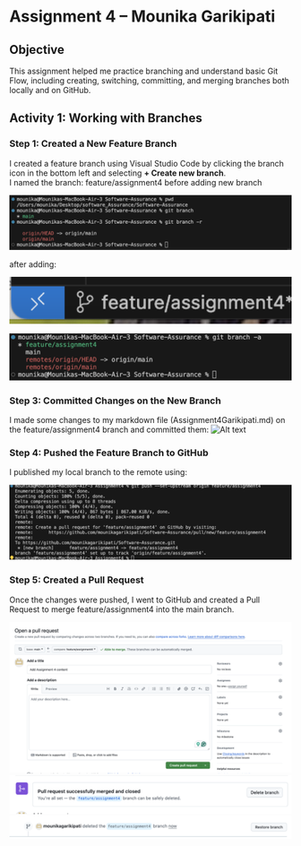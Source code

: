 # Assignment 4 – Mounika Garikipati

##  Objective  
This assignment helped me practice branching and understand basic Git Flow, including creating, switching, committing, and merging branches both locally and on GitHub.

## Activity 1: Working with Branches

### Step 1: Created a New Feature Branch  
I created a feature branch using Visual Studio Code by clicking the branch icon in the bottom left and selecting **+ Create new branch**.  
I named the branch: feature/assignment4
before adding new branch

![branches](./screenshots/B1.png)

after adding:

![add](./screenshots/new1.png)

![add](./screenshots/n2.png)

### Step 3: Committed Changes on the New Branch

I made some changes to my markdown file (Assignment4Garikipati.md) on the feature/assignment4 branch and committed them:
![Alt text](./screenshots/c1png)

### Step 4: Pushed the Feature Branch to GitHub
I published my local branch to the remote using:

![Alt text](./screenshots/p1.png)

### Step 5: Created a Pull Request
Once the changes were pushed, I went to GitHub and created a Pull Request to merge feature/assignment4 into the main branch.

![Alt text](./screenshots/create_pull.png)
![Alt text](./screenshots/pull_merge.png)
![Alt text](./screenshots/delete_branch.png)

